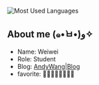 ![Most Used Languages](https://github-readme-stats.vercel.app/api/top-langs/?username=AndyWang505&layout=compact&theme=react)

## About me (๑•̀ㅂ•́)و✧
* Name: Weiwei
* Role: Student
* Blog: [AndyWang|Blog](https://andywang505.github.io/)
* favorite: 🍰🥩🍣🍜🍛🍕🍝🍔
